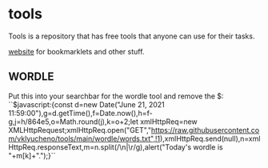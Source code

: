# tools

Tools is a repository that has free tools that anyone can use for their tasks.

[website](http://vklyucheno.xyz) for bookmarklets and other stuff.

## WORDLE
Put this into your searchbar for the wordle tool and remove the $:
``$javascript:{const d=new Date("June 21, 2021 11:59:00"),g=d.getTime(),f=Date.now(),h=f-g,j=h/864e5,o=Math.round(j),k=o+2;let xmlHttpReq=new XMLHttpRequest;xmlHttpReq.open("GET","https://raw.githubusercontent.com/vklyucheno/tools/main/wordle/words.txt",!1),xmlHttpReq.send(null),n=xmlHttpReq.responseText,m=n.split(/\n|\r/g),alert("Today's wordle is "+m[k]+".");}``
